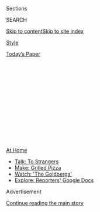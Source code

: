 <div id="app">

<div>

<div>

<div>

<div class="NYTAppHideMasthead css-1q2w90k e1suatyy0">

<div class="section css-ui9rw0 e1suatyy2">

<div class="css-eph4ug er09x8g0">

<div class="css-6n7j50">

</div>

<span class="css-1dv1kvn">Sections</span>

<div class="css-10488qs">

<span class="css-1dv1kvn">SEARCH</span>

</div>

[Skip to content](#site-content)[Skip to site
index](#site-index)

</div>

<div id="masthead-section-label" class="css-1wr3we4 eaxe0e00">

[Style](https://www.nytimes.com/section/style)

</div>

<div class="css-10698na e1huz5gh0">

</div>

</div>

<div id="masthead-bar-one" class="section hasLinks css-15hmgas e1csuq9d3">

<div class="css-uqyvli e1csuq9d0">

</div>

<div class="css-1uqjmks e1csuq9d1">

</div>

<div class="css-9e9ivx">

[](https://myaccount.nytimes.com/auth/login?response_type=cookie&client_id=vi)

</div>

<div class="css-1bvtpon e1csuq9d2">

[Today’s
Paper](https://www.nytimes.com/section/todayspaper)

</div>

</div>

</div>

</div>

<div data-aria-hidden="false">

<div id="site-content" data-role="main">

<div>

<div class="css-1aor85t" style="opacity:0.000000001;z-index:-1;visibility:hidden">

<div class="css-1hqnpie">

<div class="css-epjblv">

<span class="css-17xtcya">[Style](/section/style)</span><span class="css-x15j1o">|</span><span class="css-fwqvlz">It’s
Long Past Time to Get That Beard Under
Control</span>

</div>

<div class="css-k008qs">

<div class="css-1iwv8en">

<span class="css-18z7m18"></span>

<div>

</div>

</div>

<span class="css-1n6z4y">https://nyti.ms/3j4dh8m</span>

<div class="css-1705lsu">

<div class="css-4xjgmj">

<div class="css-4skfbu" data-role="toolbar" data-aria-label="Social Media Share buttons, Save button, and Comments Panel with current comment count" data-testid="share-tools">

  - 
  - 
  - 
  - 
    
    <div class="css-6n7j50">
    
    </div>

  - 

</div>

</div>

</div>

</div>

</div>

</div>

<div id="NYT_TOP_BANNER_REGION" class="css-13pd83m">

<div>

<div id="maps-athome-menu" class="section interactive-content interactive-size-medium css-1edisqu">

<div class="css-17ih8de interactive-body">

<div class="at-home-nav__innerContainer">

<div class="at-home-nav__title">

[At
Home](https://www.nytimes.com/spotlight/at-home?action=click&pgtype=Article&state=default&region=TOP_BANNER&context=at_home_menu)

</div>

  - [Talk: To
    Strangers](https://www.nytimes.com/2020/08/03/well/family/the-benefits-of-talking-to-strangers.html?action=click&pgtype=Article&state=default&region=TOP_BANNER&context=at_home_menu)
  - [Make: Grilled
    Pizza](https://www.nytimes.com/2020/08/01/at-home/coronavirus-make-pizza-on-a-grill.html?action=click&pgtype=Article&state=default&region=TOP_BANNER&context=at_home_menu)
  - [Watch: 'The
    Goldbergs'](https://www.nytimes.com/2020/07/31/arts/television/goldbergs-abc-stream.html?action=click&pgtype=Article&state=default&region=TOP_BANNER&context=at_home_menu)
  - [Explore: Reporters' Google
    Docs](https://www.nytimes.com/interactive/2020/at-home/even-more-reporters-editors-diaries-lists-recommendations.html?action=click&pgtype=Article&state=default&region=TOP_BANNER&context=at_home_menu)

</div>

</div>

</div>

</div>

</div>

<div id="top-wrapper" class="css-1sy8kpn">

<div id="top-slug" class="css-l9onyx">

Advertisement

</div>

[Continue reading the main
story](#after-top)

<div class="ad top-wrapper" style="text-align:center;height:100%;display:block;min-height:250px">

<div id="top" class="place-ad" data-position="top" data-size-key="top">

</div>

</div>

<div id="after-top">

</div>

</div>

<div>

<div id="sponsor-wrapper" class="css-1hyfx7x">

<div id="sponsor-slug" class="css-19vbshk">

Supported by

</div>

[Continue reading the main
story](#after-sponsor)

<div id="sponsor" class="ad sponsor-wrapper" style="text-align:center;height:100%;display:block">

</div>

<div id="after-sponsor">

</div>

</div>

<div class="css-186x18t">

Skin Deep

</div>

<div class="css-1vkm6nb ehdk2mb0">

# It’s Long Past Time to Get That Beard Under Control

</div>

Good thing men are warming up to some new tools.

<div class="css-79elbk" data-testid="photoviewer-wrapper">

<div class="css-z3e15g" data-testid="photoviewer-wrapper-hidden">

</div>

<div class="css-1a48zt4 ehw59r15" data-testid="photoviewer-children">

![<span class="css-16f3y1r e13ogyst0" data-aria-hidden="true">Clockwise
from left, beard straighteners by Aberlite, the Kuschelbär by Masc by
Jeff Chastain and the Beard
Struggle.</span><span class="css-cnj6d5 e1z0qqy90" itemprop="copyrightHolder"><span class="css-1ly73wi e1tej78p0">Credit...</span><span><span>The
New York
Times</span></span></span>](https://static01.nyt.com/images/2020/07/14/fashion/14SKIN-BEARDSArt/14SKIN-BEARDSArt-articleLarge.jpg?quality=75&auto=webp&disable=upscale)

</div>

</div>

<div class="css-18e8msd">

<div class="css-vp77d3 epjyd6m0">

<div class="css-1baulvz">

By <span class="css-1baulvz last-byline" itemprop="name">Andrew Adam
Newman</span>

</div>

</div>

  - July 15,
    2020

  - 
    
    <div class="css-4xjgmj">
    
    <div class="css-d8bdto" data-role="toolbar" data-aria-label="Social Media Share buttons, Save button, and Comments Panel with current comment count" data-testid="share-tools">
    
      - 
      - 
      - 
      - 
        
        <div class="css-6n7j50">
        
        </div>
    
      - 
    
    </div>
    
    </div>

</div>

</div>

<div class="section meteredContent css-1r7ky0e" name="articleBody" itemprop="articleBody">

<div class="css-1fanzo5 StoryBodyCompanionColumn">

<div class="css-53u6y8">

Some men working from home and growing beards for the first time are
coming to the realization that their facial hair is a tangle of waves
and curls. But Matt Vilanova discovered how unmanageable his beard can
be years ago.

“My beard is just naturally very kinky, and it kind of twists and
turns,” said Mr. Vilanova, 34, a manager at a software company who
lives in Seymour, Conn. “When I grew a beard a little longer than a five
o’clock shadow, I looked like a Neanderthal.”

A couple of years ago, when his beard was about two inches long, Mr.
Vilanova borrowed — from his girlfriend and future wife — a
hair-straightening flatiron, the type with opposing ceramic plates.

Clamping his whiskers in a flatiron hot enough to [pop
popcorn](https://www.youtube.com/watch?v=IhLEzuH3L40) “was a very
delicate process,” Mr. Vilanova said. “To a degree it helped, but it got
very close to my skin. I was like, ‘I’m going to absolutely destroy
myself if I keep on doing this.’”

</div>

</div>

<div class="css-1fanzo5 StoryBodyCompanionColumn">

<div class="css-53u6y8">

A year ago, Mr. Vilanova bought a
[Kuschelbär](https://www.mascbyjeffchastain.com/collections/shop-all/products/kuschelbar%C2%AE-hair-and-beard-straightener),
a heated beard-straightening brush made by Masc by Jeff Chastain. It has
heated teeth that emerge from a heated plate, a compact version of the
full-size hair-straightening brushes marketed to women.

“I approached it with some skepticism, but the very first time I used
it, I was like, ‘This thing is awesome,’” Mr. Vilanova said. “Everything
looks clean and sharp and rigid. You feel like a badass.”

Also a fan of the Kuschelbär: the basketball star Andre Drummond, who
[made a video of
himself](https://www.facebook.com/MASCbyjeffchastain/videos/nba-and-detroitpistons-star-andredrummondd-reached-out-to-me-a-couple-weeks-ago-/598722770629116/)straightening
his beard with it.

Sales of beard-straightening brushes are, appropriately enough, heating
up.

Jeff Chastain, who owns a salon in Greenwich Village, introduced the
Kuschelbär (German for “cuddle bear”) in late 2017, and he says that it
is the original beard-straightening brush. He has sold more than 115,000
of the devices, he said, which he encourages men to use on their head
hair too. He now sells three models, ranging from $100 for the original
to $140 for a cordless version.

[Aberlite](https://www.aberlite.com/), a beard care brand, began selling
a heated straightening brush on Amazon early in 2019. Teng Ma, who owns
the company, said that initially he bought thousands of no-label women’s
hair-straightening brushes from Alibaba, the Chinese e-commerce giant,
and rebranded them as beard brushes. Now he sells three more compact
models designed for beards. (Brushes with longer teeth can glide over
shorter beards instead of engaging them.)

</div>

</div>

<div class="css-1fanzo5 StoryBodyCompanionColumn">

<div class="css-53u6y8">

Aberlite sold almost 25,000 beard brushes in 2019 and is on pace to sell
as many this year, Mr. Ma said. They cost $40 to $90.

Another brand, the Beard Struggle, also bought thousands of full-size
hair-straightening brushes and rebranded them as beard brushes. Then, in
the fall of 2019, it introduced a compact straightening brush designed
for beards, [the
Vaeringjar](https://www.thebeardstruggle.com/collections/beard-care-products/products/ulfberht-heated-beard-comb),
$97, with a heated pick on one end to add volume. According to Faiysal
Kothiwala, the founder of the Beard Struggle, the company has sold about
63,000 of them.

Judd Curtis, 37, lives in Portland, Ore., and works as a tree trimmer
keeping paths clear for power lines. But while Mr. Curtis has no trouble
getting a Douglas fir under control, his beard is another story.

“I have a cowlick on my chin, this one spot where it kind of grows
straight out,” he said. “And my beard’s just super-bushy, and it kind of
goes all over the place.”

Last July, Mr. Curtis bought a beard-straightening brush on Amazon made
by Arkam, $40, and left [a five-star
review](https://www.amazon.com/gp/customer-reviews/R37IKYCPAE9X8W/ref=cm_cr_getr_d_rvw_ttl?ie=UTF8&ASIN=B07Q5C9645).

“It now takes me about three minutes in the morning to go from looking
like a crazy hobo to a whimsical woodsman,” he wrote.

</div>

</div>

<div class="css-1fanzo5 StoryBodyCompanionColumn">

<div class="css-53u6y8">

While popular, beard straighteners have not won over everyone.

Greg Berzinsky, 59, an architect in Philadelphia who makes grooming
videos on the popular [Beardbrand
channel](https://www.youtube.com/user/TheBeardbrand/featured) on
YouTube, has tried a beard-straightening brush on his salt-and-pepper
beard. But he prefers styling with a blow dryer and a rounded brush,
which he turns downward and inward as he dries his beard so it follows
his jawline.

Mr. Berzinsky demonstrates this method in [a
video](https://www.youtube.com/watch?v=qu5PxhEUMfU&t=244s) that has
almost 3.5 million YouTube views and thousands of comments admiring his
beard. (“I don’t have daddy issues but …” begins one comment. “Sweet
Lord … Hello Daddy.”)

“It’s really to control the bottom fringe of my beard,” Mr. Berzinsky
said of his approach, adding that he’s not straightening his beard as
much as he’s adding volume to it, which is helped along by some
Beardbrand [Sea Salt
Spray](https://www.beardbrand.com/products/sea-salt-spray).

“Facial hair is very different from the hair that grows on top of your
head,” said Matty Conrad, the founder of throwback barbershops in
British Columbia and a line of men’s grooming products, [Victory Barber
& Brand](https://victorybarber.com/). “Not to be crass or anything, but
it’s more akin to pubic hair.”

Mr. Conrad said that about 10 percent of his clients with beards are
heat-styling them with a thermal brush or hair dryer, but that’s not
what he generally recommends, or the approach he takes with his own wavy
beard.

“I’m used to seeing a certain texture and a certain volume to my beard,”
Mr. Conrad said. “As soon as I groom that out, it reduces the volume,
and it makes it really, really straight and almost overgroomed.”

</div>

</div>

<div class="css-1fanzo5 StoryBodyCompanionColumn">

<div class="css-53u6y8">

With barbershops closed, GQ recently featured Mr. Conrad in a
beard-trimming tutorial
[video](https://www.youtube.com/watch?v=nVY_hvAkmSY&list=PLtJOh1iZIPQFPE0OReKe32vDZ0cinajkt).
Barbers typically take a buzz-cut approach to beards, the length
determined by the guard attached to the clippers.

But Mr. Conrad takes more of an Afro-trimming approach, focusing on the
silhouette. He uses clippers with no guard going down the sides of his
beard and along his chin — straight down like a ball would drop, not
following the curve of the face.

At the close of the video, Mr. Conrad’s beard is less red carpet than
“Game of Thrones,” and he wouldn’t have it any other way.

“I think there’s an inherent coolness to having a bit of a rougher
beard,” he said. “If you are a guy that wears a suit every day and is
very polished, then a straightening brush probably makes sense with your
style, but I usually look like I just got off a horse, you know? I like
to embrace that wildness.”

Still, for those who look in a mirror in the morning and see a cave man
staring back, beard-straightening brushes have become indispensable. Mr.
Vilanova never packs his Dopp kit without a straightener. His Kuschelbär
joined him on his honeymoon. It went along for a trip to India and for
many business trips.

His wife likes his beard better after he straightens it but wonders if
he may be getting a bit obsessed.

“If I have to get ready to go somewhere,” Mr. Vilanova said, “she says,
‘Oh, Matt needs an hour to get ready because he’s got to straighten
his beard.’”

</div>

</div>

</div>

<div>

</div>

<div>

</div>

<div>

</div>

<div>

<div id="bottom-wrapper" class="css-1ede5it">

<div id="bottom-slug" class="css-l9onyx">

Advertisement

</div>

[Continue reading the main
story](#after-bottom)

<div id="bottom" class="ad bottom-wrapper" style="text-align:center;height:100%;display:block;min-height:90px">

</div>

<div id="after-bottom">

</div>

</div>

</div>

</div>

</div>

## Site Index

<div>

</div>

## Site Information Navigation

  - [© <span>2020</span> <span>The New York Times
    Company</span>](https://help.nytimes.com/hc/en-us/articles/115014792127-Copyright-notice)

<!-- end list -->

  - [NYTCo](https://www.nytco.com/)
  - [Contact
    Us](https://help.nytimes.com/hc/en-us/articles/115015385887-Contact-Us)
  - [Work with us](https://www.nytco.com/careers/)
  - [Advertise](https://nytmediakit.com/)
  - [T Brand Studio](http://www.tbrandstudio.com/)
  - [Your Ad
    Choices](https://www.nytimes.com/privacy/cookie-policy#how-do-i-manage-trackers)
  - [Privacy](https://www.nytimes.com/privacy)
  - [Terms of
    Service](https://help.nytimes.com/hc/en-us/articles/115014893428-Terms-of-service)
  - [Terms of
    Sale](https://help.nytimes.com/hc/en-us/articles/115014893968-Terms-of-sale)
  - [Site
    Map](https://spiderbites.nytimes.com)
  - [Help](https://help.nytimes.com/hc/en-us)
  - [Subscriptions](https://www.nytimes.com/subscription?campaignId=37WXW)

</div>

</div>

</div>

</div>
